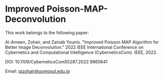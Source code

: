 # Improved Poisson-MAP-Deconvolution
This work belongs to the following paper:


Al-Ameen, Zohair, and Zainab Younis. "Improved Poisson MAP Algorithm for Better Image Deconvolution." 2022 IEEE International Conference on Cybernetics and Computational Intelligence (CyberneticsCom). IEEE, 2022.


DOI: 10.1109/CyberneticsCom55287.2022.9865641


Email: qizohair@uomosul.edu.iq
